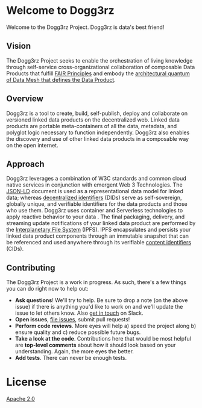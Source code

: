 # Welcome to Dogg3rz 

Welcome to the Dogg3rz Project. Dogg3rz is data's best friend!

## Vision 

The Dogg3rz Project seeks to enable  the orchestration of living knowledge through self-service cross-organizational collaboration of composable Data Products that fulfill [FAIR Principles](https://www.nature.com/articles/sdata201618.pdf) and embody the [architectural quantum of Data Mesh that defines the Data Product](https://martinfowler.com/articles/data-mesh-principles.html#LogicalArchitecturedataProductTheArchitecturalQuantum).

## Overview

Dogg3rz is a tool to create, build, self-publish, deploy and collaborate on versioned linked data products on the decentralized web.  Linked data products are portable meta-containers  of all the data, metadata, and polyglot logic necessary to function independently.  Dogg3rz  also enables the discovery and use of other linked data products in a composable way on the open internet. 


## Approach

Dogg3rz  leverages a combination of W3C  standards and common cloud native services in conjunction with emergent  Web 3 Technologies.  The [JSON-LD](https://www.w3.org/TR/json-ld/) document  is used as a representational data model for linked data; whereas [decentralized identifiers](https://www.w3.org/TR/did-core/) (DIDs) serve as self-sovereign, globally unique, and verifiable identifiers for the data products and those who use them.  Dogg3rz uses container and Serverless technologies to apply reactive behavior to your data .   The final packaging, delivery, and streaming update notifications  of your linked data product  are performed by the [Interplanetary File System](https://ipfs.io) (IPFS).  IPFS encapsulates and persists your linked data product components through an immutable snapshot that can be referenced and used anywhere through its verifiable [content identifiers](https://docs.ipfs.io/concepts/content-addressing/) (CIDs). 


## Contributing

The Dogg3rz Project is a work in progress. As such, there's a few things you can do right now to help out:

-   **Ask questions**! We'll try to help. Be sure to drop a note (on the above issue) if there is anything you'd like to work on and we'll update the issue to let others know. Also [get in touch](https://slack.textile.io) on Slack.
-   **Open issues**, [file issues](https://github.com/datacequia/go-dogg3rz/issues), submit pull requests!
-   **Perform code reviews**. More eyes will help a) speed the project along b) ensure quality and c) reduce possible future bugs.
-   **Take a look at the code**. Contributions here that would be most helpful are **top-level comments** about how it should look based on your understanding. Again, the more eyes the better.
-   **Add tests**. There can never be enough tests.

# License

[Apache 2.0](LICENSE)
